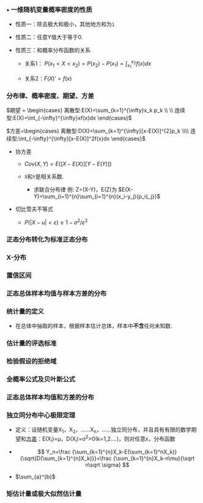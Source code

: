 ### &bull; 一维随机变量概率密度的性质

* 性质一：除去极大和极小，其他地方和为`1`

* 性质二：任意Y值大于等于0.

* 性质三：和概率分布函数的关系

  * 关系1： $P({x_1}<X<{x_2}) =P({x_2})-P({x_1}) = \int_{x_1}^{x_2}f({x})dx$

  * 关系2：$F(X)' = f(x)$

    

### 分布律、概率密度、期望、方差

$期望 = \begin{cases} 离散型:E(X)=\sum_{k=1}^{\infty}x_k p_k \\ \\ 连续型:E(X)=\int_{-\infty}^{\infty}xf(x)dx \end{cases}$

$方差=\begin{cases} 离散型:D(X)=\sum_{k=1}^{\infty}[x-E(X)]^{2}p_k \\\\ 连续型:\int_{-\infty}^{\infty}[x-E(X)]^2f(x)dx \end{cases}$



* 协方差

  * $Cov(X,Y)=E([X-E(X)][Y-E(Y)])$

  * `X`和`Y`是相关系数.

    * 求联合分布律 例: Z=(X-Y)，E(Z)为 $E(X-Y)=\sum_{i=1}^{n}\sum_{i=1}^{n}(x_i-y_j){p_i{_j}}$

      

* 切比雪夫不等式

  * $P(|X-u|<\varepsilon)\geq1- \sigma^2/\varepsilon^2$

    

### 正态分布转化为标准正态分布

### X-分布

### 置信区间

### 正态总体样本均值与样本方差的分布

### 统计量的定义

* 在总体中抽取的样本，根据样本估计总体，样本中**不含**任何未知数.

### 估计量的评选标准

### 检验假设的拒绝域

### 全概率公式及贝叶斯公式

### 正态总体样本均值和方差的分布

### 独立同分布中心极限定理

* 定义：设随机变量X<sub>1</sub>，X<sub>2</sub>，......X<sub>n</sub>，......独立同分布，并且具有有限的数学期望和[方差](https://baike.baidu.com/item/方差)：E(X<sub>i</sub>)=μ，D(X<sub>i</sub>)=σ<sup>2</sup>>0(k=1,2....)，则对任意x，分布函数 

* $$
  Y_n=\frac {\sum_{k=1}^{n}X_k-E(\sum_{k=1}^nX_k)}{\sqrt{D(\sum_{k=1}^{n}X_k)}}=\frac {\sum_{k=1}^{n}X_k-n\mu}{\sqrt n\sqrt \sigma}
  $$

  

* $\sum_{a}^{b}$

  

### 矩估计量或极大似然估计量

